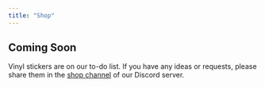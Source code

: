 ```yaml
---
title: "Shop"
---
```


## Coming Soon

Vinyl stickers are on our to-do list. If you have any ideas or requests, please share them in the [shop channel](https://discord.com/channels/1263683765406924943/1263686909289562123) of our Discord server.

